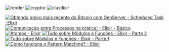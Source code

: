 ![render](https://user-images.githubusercontent.com/19523657/213434690-79d73481-d046-4a54-9676-4a2280d0534a.gif)
![cryptor](https://user-images.githubusercontent.com/19523657/213434679-ccf5d727-34d3-4658-8211-d1dee4eaa47b.gif)
![clustlixir](https://user-images.githubusercontent.com/19523657/213434696-d806332e-940d-42cd-8d40-e7816ed5e4c2.gif)

<!-- BEGIN YOUTUBE-CARDS -->
<a href="https://www.youtube.com/watch?v=3qj1bO9_JtM"><img src="https://ytcards.demolab.com/?id=3qj1bO9_JtM&title=Obtendo+pre%C3%A7o+mais+recente+do+Bitcoin+com+GenServer+-+Scheduled+Task+-Elixir&lang=en&timestamp=1642287281&background_color=%230d1117&title_color=%23ffffff&stats_color=%23dedede&width=250&duration=2372" alt="Obtendo preço mais recente do Bitcoin com GenServer - Scheduled Task -Elixir" title="Obtendo preço mais recente do Bitcoin com GenServer - Scheduled Task -Elixir"></a>
<a href="https://www.youtube.com/watch?v=WPhnF_pjLOQ"><img src="https://ytcards.demolab.com/?id=WPhnF_pjLOQ&title=Comunica%C3%A7%C3%A3o+entre+Processos+na+pr%C3%A1tica%21+-+Elixir+-+B%C3%A1sico&lang=en&timestamp=1628352967&background_color=%230d1117&title_color=%23ffffff&stats_color=%23dedede&width=250&duration=587" alt="Comunicação entre Processos na prática! - Elixir - Básico" title="Comunicação entre Processos na prática! - Elixir - Básico"></a>
<a href="https://www.youtube.com/watch?v=105qmi3yqg4"><img src="https://ytcards.demolab.com/?id=105qmi3yqg4&title=%C3%81tomos+-+Elixir&lang=en&timestamp=1624702801&background_color=%230d1117&title_color=%23ffffff&stats_color=%23dedede&width=250&duration=566" alt="Átomos - Elixir" title="Átomos - Elixir"></a>
<a href="https://www.youtube.com/watch?v=lEHP5evQflg"><img src="https://ytcards.demolab.com/?id=lEHP5evQflg&title=Tudo+sobre+M%C3%B3dulos+e+Fun%C3%A7%C3%B5es+-+Elixir+-+Parte+2&lang=en&timestamp=1624229933&background_color=%230d1117&title_color=%23ffffff&stats_color=%23dedede&width=250&duration=396" alt="Tudo sobre Módulos e Funções - Elixir - Parte 2" title="Tudo sobre Módulos e Funções - Elixir - Parte 2"></a>
<a href="https://www.youtube.com/watch?v=T8iafxLY5Lg"><img src="https://ytcards.demolab.com/?id=T8iafxLY5Lg&title=Tudo+sobre+M%C3%B3dulos+e+Fun%C3%A7%C3%B5es+-+Elixir+-+Parte+1&lang=en&timestamp=1622921745&background_color=%230d1117&title_color=%23ffffff&stats_color=%23dedede&width=250&duration=1575" alt="Tudo sobre Módulos e Funções - Elixir - Parte 1" title="Tudo sobre Módulos e Funções - Elixir - Parte 1"></a>
<a href="https://www.youtube.com/watch?v=4V34n-YgpwA"><img src="https://ytcards.demolab.com/?id=4V34n-YgpwA&title=Como+funciona+o+Pattern+Matching%3F+-+Elixir&lang=en&timestamp=1618157278&background_color=%230d1117&title_color=%23ffffff&stats_color=%23dedede&width=250&duration=805" alt="Como funciona o Pattern Matching? - Elixir" title="Como funciona o Pattern Matching? - Elixir"></a>
<!-- END YOUTUBE-CARDS -->
